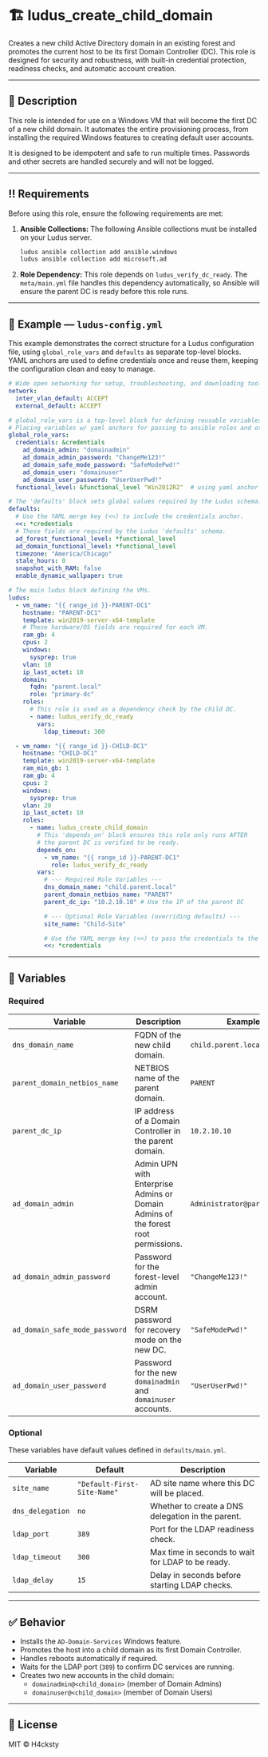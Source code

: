 # 🏗️ ludus_create_child_domain

Creates a new child Active Directory domain in an existing forest and promotes the current host to be its first Domain Controller (DC). This role is designed for security and robustness, with built-in credential protection, readiness checks, and automatic account creation.

---

## 🧠 Description

This role is intended for use on a Windows VM that will become the first DC of a new child domain. It automates the entire provisioning process, from installing the required Windows features to creating default user accounts.

It is designed to be idempotent and safe to run multiple times. Passwords and other secrets are handled securely and will not be logged.

---

## ‼️ Requirements

Before using this role, ensure the following requirements are met:

1.  **Ansible Collections:** The following Ansible collections must be installed on your Ludus server.
    ```bash
    ludus ansible collection add ansible.windows
    ludus ansible collection add microsoft.ad
    ```
2.  **Role Dependency:** This role depends on `ludus_verify_dc_ready`. The `meta/main.yml` file handles this dependency automatically, so Ansible will ensure the parent DC is ready before this role runs.

---

## 📌 Example — `ludus-config.yml`

This example demonstrates the correct structure for a Ludus configuration file, using `global_role_vars` and `defaults` as separate top-level blocks. YAML anchors are used to define credentials once and reuse them, keeping the configuration clean and easy to manage.

```yaml
# Wide open networking for setup, troubleshooting, and downloading tools
network:
  inter_vlan_default: ACCEPT
  external_default: ACCEPT

# global_role_vars is a top-level block for defining reusable variables.
# Placing variables w/ yaml anchors for passing to ansible roles and other fields not allowed in Ludus "defaults:" block.
global_role_vars:
  credentials: &credentials
    ad_domain_admin: "domainadmin"
    ad_domain_admin_password: "ChangeMe123!"
    ad_domain_safe_mode_password: "SafeModePwd!"
    ad_domain_user: "domainuser"
    ad_domain_user_password: "UserUserPwd!"
  functional_level: &functional_level "Win2012R2"  # using yaml anchor for this one since it sometimes is required by ansible roles.

# The 'defaults' block sets global values required by the Ludus schema.
defaults:
  # Use the YAML merge key (<<) to include the credentials anchor.
  <<: *credentials
  # These fields are required by the Ludus 'defaults' schema.
  ad_forest_functional_level: *functional_level
  ad_domain_functional_level: *functional_level
  timezone: "America/Chicago"
  stale_hours: 0
  snapshot_with_RAM: false
  enable_dynamic_wallpaper: true

# The main ludus block defining the VMs.
ludus:
  - vm_name: "{{ range_id }}-PARENT-DC1"
    hostname: "PARENT-DC1"
    template: win2019-server-x64-template
    # These hardware/OS fields are required for each VM.
    ram_gb: 4
    cpus: 2
    windows:
      sysprep: true
    vlan: 10
    ip_last_octet: 10
    domain:
      fqdn: "parent.local"
      role: "primary-dc"
    roles:
      # This role is used as a dependency check by the child DC.
      - name: ludus_verify_dc_ready
        vars:
          ldap_timeout: 300

  - vm_name: "{{ range_id }}-CHILD-DC1"
    hostname: "CHILD-DC1"
    template: win2019-server-x64-template
    ram_min_gb: 1
    ram_gb: 4
    cpus: 2
    windows:
      sysprep: true
    vlan: 20
    ip_last_octet: 10
    roles:
      - name: ludus_create_child_domain
        # This 'depends_on' block ensures this role only runs AFTER
        # the parent DC is verified to be ready.
        depends_on:
          - vm_name: "{{ range_id }}-PARENT-DC1"
            role: ludus_verify_dc_ready
        vars:
          # --- Required Role Variables ---
          dns_domain_name: "child.parent.local"
          parent_domain_netbios_name: "PARENT"
          parent_dc_ip: "10.2.10.10" # Use the IP of the parent DC

          # --- Optional Role Variables (overriding defaults) ---
          site_name: "Child-Site"

          # Use the YAML merge key (<<) to pass the credentials to the role.
          <<: *credentials
```

---

## 🔧 Variables

### Required

| Variable                       | Description                                                  | Example                        |
| ------------------------------ | ------------------------------------------------------------ | ------------------------------ |
| `dns_domain_name`              | FQDN of the new child domain.                                | `child.parent.local`           |
| `parent_domain_netbios_name`   | NETBIOS name of the parent domain.                           | `PARENT`                       |
| `parent_dc_ip`                 | IP address of a Domain Controller in the parent domain.      | `10.2.10.10`                   |
| `ad_domain_admin`              | Admin UPN with Enterprise Admins or Domain Admins of the forest root permissions. | `Administrator@parent.local`   |
| `ad_domain_admin_password`     | Password for the forest-level admin account.                 | `"ChangeMe123!"`               |
| `ad_domain_safe_mode_password` | DSRM password for recovery mode on the new DC.               | `"SafeModePwd!"`               |
| `ad_domain_user_password`      | Password for the new `domainadmin` and `domainuser` accounts. | `"UserUserPwd!"`               |

### Optional

These variables have default values defined in `defaults/main.yml`.

| Variable         | Default                     | Description                                       |
| ---------------- | --------------------------- | ------------------------------------------------- |
| `site_name`      | `"Default-First-Site-Name"` | AD site name where this DC will be placed.        |
| `dns_delegation` | `no`                        | Whether to create a DNS delegation in the parent. |
| `ldap_port`      | `389`                       | Port for the LDAP readiness check.                |
| `ldap_timeout`   | `300`                       | Max time in seconds to wait for LDAP to be ready. |
| `ldap_delay`     | `15`                        | Delay in seconds before starting LDAP checks.     |

---

## ✅ Behavior

- Installs the `AD-Domain-Services` Windows feature.
- Promotes the host into a child domain as its first Domain Controller.
- Handles reboots automatically if required.
- Waits for the LDAP port (`389`) to confirm DC services are running.
- Creates two new accounts in the child domain:
  - `domainadmin@<child_domain>` (member of Domain Admins)
  - `domainuser@<child_domain>` (member of Domain Users)

---

## 📎 License

MIT © H4cksty
